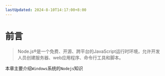 ```yaml
---
lastUpdated: 2024-8-10T14:17:00+8:00
---
```


# 前言

> Node.js®是一个免费、开源、跨平台的JavaScript运行时环境，允许开发人员创建服务器、web应用程序、命令行工具和脚本。

本章主要介绍```Windows```系统的```Nodejs```知识
